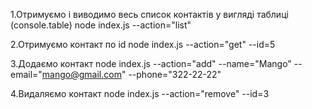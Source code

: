 1.Отримуємо і виводимо весь список контактів у вигляді таблиці (console.table)
node index.js --action="list"

2.Отримуємо контакт по id
node index.js --action="get" --id=5

3.Додаємо контакт
node index.js --action="add" --name="Mango" --email="mango@gmail.com" --phone="322-22-22"

4.Видаляємо контакт
node index.js --action="remove" --id=3
